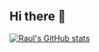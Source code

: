## Hi there 👋

<!--
**raulriverarojas/raulriverarojas** is a ✨ _special_ ✨ repository because its `README.md` (this file) appears on your GitHub profile.

Here are some ideas to get you started:

- 🔭 I’m currently working on ...
- 🌱 I’m currently learning ...
- 👯 I’m looking to collaborate on ...
- 🤔 I’m looking for help with ...
- 💬 Ask me about ...
- 📫 How to reach me: ...
- 😄 Pronouns: ...
- ⚡ Fun fact: ...
-->
[![Raul's GitHub stats](http://github-readme-stats-chi-tan-66.vercel.app/api?username=raulriverarojas)](https://github.com/anuraghazra/github-readme-stats)

